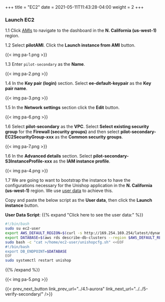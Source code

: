 +++
title = "EC2"
date =  2021-05-11T11:43:28-04:00
weight = 2
+++

### Launch EC2 

1.1 Click [AMIs](https://us-west-1.console.aws.amazon.com/ec2/v2/home?region=us-west-1#Images:visibility=owned-by-me) to navigate to the dashboard in the **N. California (us-west-1)** region.

1.2 Select **pilotAMI**.  Click the **Launch instance from AMI** button.

{{< img pa-1.png >}}

1.3 Enter `pilot-secondary` as the **Name**.

{{< img pa-2.png >}}

1.4 In the **Key pair (login)** section. Select **ee-default-keypair** as the **Key pair name**.

{{< img pa-3.png >}}

1.5 In the **Network settings** section click the **Edit** button. 

{{< img pa-6.png >}}

1.6 Select **pilot-secondary** as the **VPC**. Select **Select existing security group** for the **Firewall (security groups)** and then select **pilot-secondary-EC2SecurityGroup-xxx** as the **Common security groups**.

{{< img pa-7.png >}}

1.6 In the **Advanced details** section.  Select **pilot-secondary-S3InstanceProfile-xxx** as the **IAM instance profile**.

{{< img pa-4.png >}}

1.7 We are going to want to bootstrap the instance to have the configurations necessary for the Unishop application in the  **N. California (us-west-1)** region.
We use [user data](https://docs.aws.amazon.com/AWSEC2/latest/UserGuide/user-data.html) to achieve this.

Copy and paste the below script as the **User data**, then click the **Launch instance** button.

**User Data Script**:
{{% expand "Click here to see the user data:" %}}

```bash
#!/bin/bash     
sudo su ec2-user                        
export AWS_DEFAULT_REGION=$(curl -s http://169.254.169.254/latest/dynamic/instance-identity/document | python -c "import json,sys; print json.loads(sys.stdin.read())['region']")
export DATABASE=$(aws rds describe-db-clusters --region $AWS_DEFAULT_REGION --db-cluster-identifier pilot-secondary --query 'DBClusters[*].[Endpoint]' --output text)
sudo bash -c "cat >/home/ec2-user/unishopcfg.sh" <<EOF
#!/bin/bash
export DB_ENDPOINT=$DATABASE
EOF
sudo systemctl restart unishop
```
{{% /expand %}}

{{< img pa-5.png >}}

{{< prev_next_button link_prev_url="../4.1-aurora" link_next_url="../../5-verify-secondary/" />}}

